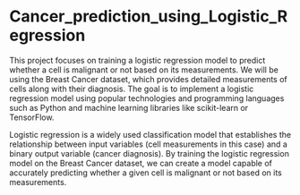 # Cancer_prediction_using_Logistic_Regression
This project focuses on training a logistic regression model to predict whether a cell is malignant or not based on its measurements. We will be using the Breast Cancer dataset, which provides detailed measurements of cells along with their diagnosis. The goal is to implement a logistic regression model using popular technologies and programming languages such as Python and machine learning libraries like scikit-learn or TensorFlow.

Logistic regression is a widely used classification model that establishes the relationship between input variables (cell measurements in this case) and a binary output variable (cancer diagnosis). By training the logistic regression model on the Breast Cancer dataset, we can create a model capable of accurately predicting whether a given cell is malignant or not based on its measurements.
